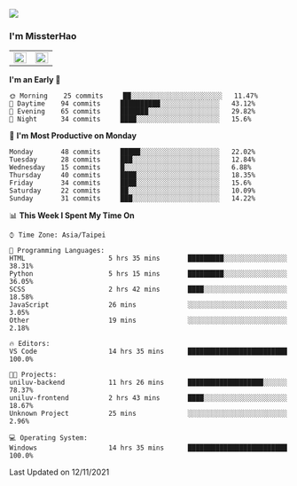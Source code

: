 ![](https://komarev.com/ghpvc/?username=MissterHao&color=ff69b4)

### I'm MissterHao


<!-- Readme stats -->
<!-- https://github.com/anuraghazra/github-readme-stats -->
<table>
<tr>
    <td valign="top" width="50%">
    <img src="https://github-readme-stats.vercel.app/api?username=MissterHao&hide_border=true&show_icons=true&locale=en" align="left" style="width: 100%" />
    </td>
    <td valign="top" width="50%">
    <img src="https://github-readme-stats.vercel.app/api/top-langs?username=MissterHao&hide_border=true&show_icons=true&locale=en&layout=compact" align="left" style="width: 100%" />
    </td>
</tr>
</table>  


<!--START_SECTION:waka-->
**I'm an Early 🐤** 

```text
🌞 Morning    25 commits     ██░░░░░░░░░░░░░░░░░░░░░░░   11.47% 
🌆 Daytime    94 commits     ██████████░░░░░░░░░░░░░░░   43.12% 
🌃 Evening    65 commits     ███████░░░░░░░░░░░░░░░░░░   29.82% 
🌙 Night      34 commits     ████░░░░░░░░░░░░░░░░░░░░░   15.6%

```
📅 **I'm Most Productive on Monday** 

```text
Monday       48 commits     █████░░░░░░░░░░░░░░░░░░░░   22.02% 
Tuesday      28 commits     ███░░░░░░░░░░░░░░░░░░░░░░   12.84% 
Wednesday    15 commits     █░░░░░░░░░░░░░░░░░░░░░░░░   6.88% 
Thursday     40 commits     ████░░░░░░░░░░░░░░░░░░░░░   18.35% 
Friday       34 commits     ████░░░░░░░░░░░░░░░░░░░░░   15.6% 
Saturday     22 commits     ██░░░░░░░░░░░░░░░░░░░░░░░   10.09% 
Sunday       31 commits     ███░░░░░░░░░░░░░░░░░░░░░░   14.22%

```


📊 **This Week I Spent My Time On** 

```text
⌚︎ Time Zone: Asia/Taipei

💬 Programming Languages: 
HTML                     5 hrs 35 mins       █████████░░░░░░░░░░░░░░░░   38.31% 
Python                   5 hrs 15 mins       █████████░░░░░░░░░░░░░░░░   36.05% 
SCSS                     2 hrs 42 mins       ████░░░░░░░░░░░░░░░░░░░░░   18.58% 
JavaScript               26 mins             ░░░░░░░░░░░░░░░░░░░░░░░░░   3.05% 
Other                    19 mins             ░░░░░░░░░░░░░░░░░░░░░░░░░   2.18%

🔥 Editors: 
VS Code                  14 hrs 35 mins      █████████████████████████   100.0%

🐱‍💻 Projects: 
uniluv-backend           11 hrs 26 mins      ███████████████████░░░░░░   78.37% 
uniluv-frontend          2 hrs 43 mins       ████░░░░░░░░░░░░░░░░░░░░░   18.67% 
Unknown Project          25 mins             ░░░░░░░░░░░░░░░░░░░░░░░░░   2.96%

💻 Operating System: 
Windows                  14 hrs 35 mins      █████████████████████████   100.0%

```


 Last Updated on 12/11/2021
<!--END_SECTION:waka-->

<!--
**MissterHao/MissterHao** is a ✨ _special_ ✨ repository because its `README.md` (this file) appears on your GitHub profile.

Here are some ideas to get you started:

- 🔭 I’m currently working on ...
- 🌱 I’m currently learning ...
- 👯 I’m looking to collaborate on ...
- 🤔 I’m looking for help with ...
- 💬 Ask me about ...
- 📫 How to reach me: ...
- 😄 Pronouns: ...
- ⚡ Fun fact: ...
-->

